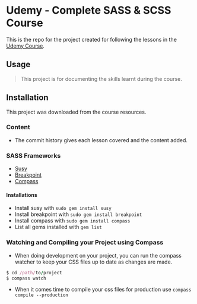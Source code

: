 # Udemy - Complete SASS & SCSS Course
This is the repo for the project created for following the lessons in the [Udemy Course](https://www.udemy.com/sasscourse/learn/v4/overview).

## Usage
> This project is for documenting the skills learnt during the course.

## Installation
This project was downloaded from the course resources.

### Content
* The commit history gives each lesson covered and the content added.

### SASS Frameworks
* [Susy](http://oddbird.net/susy/)
* [Breakpoint](http://breakpoint-sass.com/)
* [Compass](http://compass-style.org/)

#### Installations
* Install susy with `sudo gem install susy`
* Install breakpoint with `sudo gem install breakpoint`
* Install compass with `sudo gem install compass`
* List all gems installed with `gem list`

### Watching and Compiling your Project using Compass
* When doing development on your project, you can run the compass watcher to keep your CSS files up to date as changes are made.

```ruby
$ cd /path/to/project
$ compass watch
```
* When it comes time to compile your css files for production use `compass compile --production`